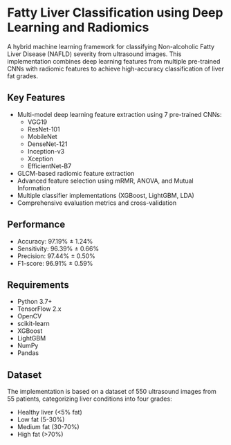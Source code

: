 # Fatty Liver Classification using Deep Learning and Radiomics

A hybrid machine learning framework for classifying Non-alcoholic Fatty Liver Disease (NAFLD) severity from ultrasound images. This implementation combines deep learning features from multiple pre-trained CNNs with radiomic features to achieve high-accuracy classification of liver fat grades.

## Key Features
- Multi-model deep learning feature extraction using 7 pre-trained CNNs:
  - VGG19
  - ResNet-101
  - MobileNet
  - DenseNet-121
  - Inception-v3
  - Xception
  - EfficientNet-B7
- GLCM-based radiomic feature extraction
- Advanced feature selection using mRMR, ANOVA, and Mutual Information
- Multiple classifier implementations (XGBoost, LightGBM, LDA)
- Comprehensive evaluation metrics and cross-validation

## Performance
- Accuracy: 97.19% ± 1.24%
- Sensitivity: 96.39% ± 0.66%
- Precision: 97.44% ± 0.50%
- F1-score: 96.91% ± 0.59%

## Requirements
- Python 3.7+
- TensorFlow 2.x
- OpenCV
- scikit-learn
- XGBoost
- LightGBM
- NumPy
- Pandas

## Dataset
The implementation is based on a dataset of 550 ultrasound images from 55 patients, categorizing liver conditions into four grades:
- Healthy liver (<5% fat)
- Low fat (5-30%)
- Medium fat (30-70%)
- High fat (>70%)


